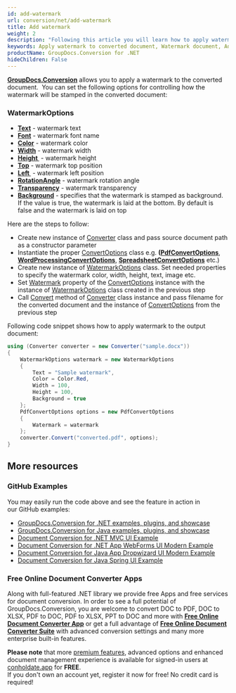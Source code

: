 ```yaml
---
id: add-watermark
url: conversion/net/add-watermark
title: Add watermark
weight: 2
description: "Following this article you will learn how to apply watermark to document pages when convert document with GroupDocs.Conversion for .NET API."
keywords: Apply watermark to converted document, Watermark document, Add page watermark
productName: GroupDocs.Conversion for .NET
hideChildren: False
---
```

**[GroupDocs.Conversion](https://products.groupdocs.com/conversion/net)** allows you to apply a watermark to the converted document.  You can set the following options for controlling how the watermark will be stamped in the converted document:

### WatermarkOptions

*   **[Text](https://apireference.groupdocs.com/net/conversion/groupdocs.conversion.options.convert/watermarkoptions/properties/text)** - watermark text
*   **[Font](https://apireference.groupdocs.com/net/conversion/groupdocs.conversion.options.convert/watermarkoptions/properties/font)** - watermark font name
*   **[Color](https://apireference.groupdocs.com/net/conversion/groupdocs.conversion.options.convert/watermarkoptions/properties/color)** - watermark color
*   **[Width](https://apireference.groupdocs.com/net/conversion/groupdocs.conversion.options.convert/watermarkoptions/properties/width)** - watermark width
*   **[Height ](https://apireference.groupdocs.com/net/conversion/groupdocs.conversion.options.convert/watermarkoptions/properties/height)** - watermark height
*   **[Top](https://apireference.groupdocs.com/net/conversion/groupdocs.conversion.options.convert/watermarkoptions/properties/top)** - watermark top position
*   **[Left ](https://apireference.groupdocs.com/net/conversion/groupdocs.conversion.options.convert/watermarkoptions/properties/left)** - watermark left position
*   **[RotationAngle](https://apireference.groupdocs.com/net/conversion/groupdocs.conversion.options.convert/watermarkoptions/properties/rotationangle)** - watermark rotation angle
*   **[Transparency](https://apireference.groupdocs.com/net/conversion/groupdocs.conversion.options.convert/watermarkoptions/properties/transparency)** - watermark transparency
*   **[Background](https://apireference.groupdocs.com/net/conversion/groupdocs.conversion.options.convert/watermarkoptions/properties/background)** - specifies that the watermark is stamped as background. If the value is true, the watermark is laid at the bottom. By default is false and the watermark is laid on top
    

Here are the steps to follow:

*   Create new instance of [Converter](https://apireference.groupdocs.com/net/conversion/groupdocs.conversion/converter) class and pass source document path as a constructor parameter
*   Instantiate the proper [ConvertOptions](https://apireference.groupdocs.com/net/conversion/groupdocs.conversion.options.convert/convertoptions) class e.g. **([PdfConvertOptions](https://apireference.groupdocs.com/net/conversion/groupdocs.conversion.options.convert/pdfconvertoptions)**, **[WordProcessingConvertOptions](https://apireference.groupdocs.com/net/conversion/groupdocs.conversion.options.convert/wordprocessingconvertoptions)**, **[SpreadsheetConvertOptions](https://apireference.groupdocs.com/net/conversion/groupdocs.conversion.options.convert/spreadsheetconvertoptions)** etc.)
*   Create new instance of [WatermarkOptions](https://apireference.groupdocs.com/net/conversion/groupdocs.conversion.options.convert/watermarkoptions) class. Set needed properties to specify the watermark color, width, height, text, image etc.
*   Set [Watermark](https://apireference.groupdocs.com/conversion/net/groupdocs.conversion.options.convert.commonconvertoptions/1/properties/watermark) property of the [ConvertOptions](https://apireference.groupdocs.com/net/conversion/groupdocs.conversion.options.convert/convertoptions) instance with the instance of [WatermarkOptions](https://apireference.groupdocs.com/net/conversion/groupdocs.conversion.options.convert/watermarkoptions) class created in the previous step 
*   Call [Convert](https://apireference.groupdocs.com/net/conversion/groupdocs.conversion/converter/methods/convert/2) method of [Converter](https://apireference.groupdocs.com/net/conversion/groupdocs.conversion/converter) class instance and pass filename for the converted document and the instance of [ConvertOptions](https://apireference.groupdocs.com/net/conversion/groupdocs.conversion.options.convert/convertoptions) from the previous step

Following code snippet shows how to apply watermark to the output document:

```csharp
using (Converter converter = new Converter("sample.docx"))
{
    WatermarkOptions watermark = new WatermarkOptions
    {
        Text = "Sample watermark",
        Color = Color.Red,
        Width = 100,
        Height = 100,
        Background = true
    };
    PdfConvertOptions options = new PdfConvertOptions
    {
        Watermark = watermark
    };
    converter.Convert("converted.pdf", options);
}
```

## More resources

### GitHub Examples
You may easily run the code above and see the feature in action in our GitHub examples:
*   [GroupDocs.Conversion for .NET examples, plugins, and showcase](https://github.com/groupdocs-conversion/GroupDocs.Conversion-for-.NET)
*   [GroupDocs.Conversion for Java examples, plugins, and showcase](https://github.com/groupdocs-conversion/GroupDocs.Conversion-for-Java)
*   [Document Conversion for .NET MVC UI Example](https://github.com/groupdocs-conversion/GroupDocs.Conversion-for-.NET-MVC)
*   [Document Conversion for .NET App WebForms UI Modern Example](https://github.com/groupdocs-conversion/GroupDocs.Conversion-for-.NET-WebForms)
*   [Document Conversion for Java App Dropwizard UI Modern Example](https://github.com/groupdocs-conversion/GroupDocs.Conversion-for-Java-Dropwizard)
*   [Document Conversion for Java Spring UI Example](https://github.com/groupdocs-conversion/GroupDocs.Conversion-for-Java-Spring)

### Free Online Document Converter Apps
Along with full-featured .NET library we provide free Apps and free services for document conversion.
In order to see a full potential of GroupDocs.Conversion, you are welcome to convert DOC to PDF, DOC to XLSX, PDF to DOC, PDF to XLSX, PPT to DOC and more with **[Free Online Document Converter App](https://products.groupdocs.app/conversion)** or get a full advantage of **[Free Online Document Converter Suite](https://conholdate.app/features/document-converter-online)** with advanced conversion settings and many more enterprise built-in features.

**Please note** that more [premium features](https://conholdate.app/features), advanced options and enhanced document management experience is available for signed-in users at [conholdate.app](https://conholdate.app) for **FREE**.  
If you don't own an account yet, register it now for free! No credit card is required!
